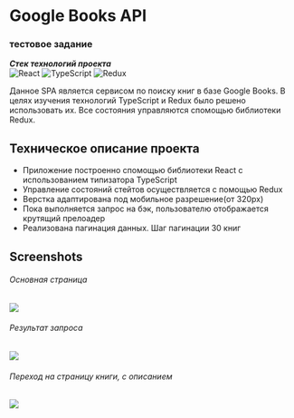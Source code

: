 # Google Books API
### тестовое задание 

***Cтек технологий проекта***  
![React](https://img.shields.io/badge/-React-cae3fa?style=for-the-badge&logo=node.js@logoColor=00eeff) ![TypeScript](https://img.shields.io/badge/-TypeScript-cae3fa?style=for-the-badge&logo=javascript@logoColor=00eeff) ![Redux](https://img.shields.io/badge/-Redux-cae3fa?style=for-the-badge&logo=react@logoColor=00eeff) 

Данное SPA является сервисом по поиску книг в базе Google Books. В целях изучения технологий TypeScript и Redux было решено использовать их. Все состояния управляются спомощью библиотеки Redux.

## Техническое описание проекта

- Приложение построенно спомощью библиотеки React с использованием типизатора TypeScript
- Управление состояний стейтов осуществляется с помощью Redux
- Верстка адаптирована под мобильное разрешение(от 320px)
- Пока выполняется запрос на бэк, пользователю отображается крутящий прелоадер
- Реализована пагинация данных. Шаг пагинации 30 книг 

## Screenshots
###### Основная страница 
![](https://sun9-22.userapi.com/impg/qAD1MBiBIMAazRqmOaWkQwT6EAKnlh0Audskxw/AtbZu9T2f_0.jpg?size=2304x1234&quality=95&sign=e79e77a09bf8cdddd4747895c97a71de&type=album)

###### Результат запроса 
![](https://sun9-20.userapi.com/impg/VZ4GtZ5JAA_IF0pXfbATKjTCVGYejFcuRk1Ung/JLOrJrCM5iw.jpg?size=2212x1212&quality=95&sign=6edc895dda731313755a5c6975a42246&type=album)

###### Переход на страницу книги, с описанием 
![](https://sun9-66.userapi.com/impg/24M15iRMLvq4Q394WFtvbngJvMaxIINR_fpdbA/X3jrZJr9tY8.jpg?size=2424x1178&quality=95&sign=a6bedfbf2c972acc9a3a6df2f2fd4868&type=album)